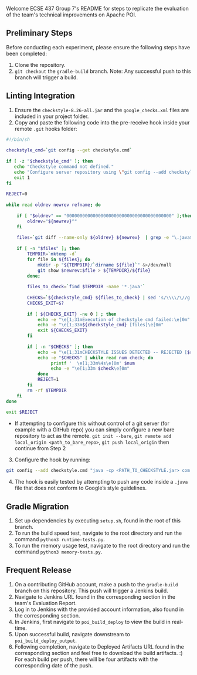 Welcome ECSE 437 Group 7's README for steps to replicate the evaluation of the team's technical improvements on Apache POI.

## Preliminary Steps
Before conducting each experiment, please ensure the following steps have been completed:
1. Clone the repository.
2. `git checkout` the `gradle-build` branch.
Note: Any successful push to this branch will trigger a build.

## Linting Integration
1. Ensure the `checkstyle-8.26-all.jar` and the `google_checks.xml` files are included in your project folder.
2. Copy and paste the following code into the pre-receive hook inside your remote `.git` hooks folder:

```bash
#!/bin/sh
 
checkstyle_cmd=`git config --get checkstyle.cmd`
 
if [ -z "$checkstyle_cmd" ]; then
   echo "Checkstyle command not defined."
   echo "Configure server repository using \"git config --add checkstyle.cmd java -cp ... com.puppycrawl.tools.checkstyle.Main -c ../checkstyle.xml\""
   exit 1
fi
 
REJECT=0
 
while read oldrev newrev refname; do
 
    if [ "$oldrev" == "0000000000000000000000000000000000000000" ];then
        oldrev="${newrev}^"
    fi
    
    files=`git diff --name-only ${oldrev} ${newrev}  | grep -e "\.java$"`
    
    if [ -n "$files" ]; then
        TEMPDIR=`mktemp -d`
        for file in ${files}; do
            mkdir -p "${TEMPDIR}/`dirname ${file}`" &>/dev/null
            git show $newrev:$file > ${TEMPDIR}/${file} 
        done;
    
        files_to_check=`find $TEMPDIR -name '*.java'`
                        
        CHECKS=`${checkstyle_cmd} ${files_to_check} | sed 's/\\\\/\//g' | sed '1d;$d' | sed -e "s#${TEMPDIR}/##g" | sed 's/\(:[0-9]\+\)\+:\?.*//' | sort | uniq -c;exit ${PIPESTATUS[0]}`
        CHECKS_EXIT=$?
        
        if [ ${CHECKS_EXIT} -ne 0 ] ; then
            echo -e "\e[1;31mExecution of checkstyle cmd failed:\e[0m"
            echo -e "\e[1;33m${checkstyle_cmd} [files]\e[0m"
            exit ${CHECKS_EXIT}
        fi
                
        if [ -n "$CHECKS" ]; then 
            echo -e "\e[1;31mCHECKSTYLE ISSUES DETECTED -- REJECTED [$refname]\e[0m"
            echo -e "$CHECKS" | while read num check; do
                 printf '  \e[1;33m%4s\e[0m' $num
                 echo -e "\e[1;33m $check\e[0m"
            done
            REJECT=1
        fi
        rm -rf $TEMPDIR
    fi    
done
 
exit $REJECT
```
   - If attempting to configure this without control of a git server (for example with a GitHub repo) you can simply configure a new bare repository to act as the remote. `git init --bare`, `git remote add local_origin <path_to_bare_repo>`, `git push local_origin` then continue from Step 2
3. Configure the hook by running:
```bash
git config --add checkstyle.cmd "java -cp <PATH_TO_CHECKSTYLE.jar> com.puppycrawl.tools.checkstyle.Main -c <PATH_TO_GOOGLE_CHECKS.xml>”
```
4. The hook is easily tested by attempting to push any code inside a `.java` file that does not conform to Google’s style guidelines. 

## Gradle Migration
1. Set up dependencies by executing `setup.sh`, found in the root of this branch.
2. To run the build speed test, navigate to the root directory and run the command `python3 runtime-tests.py`. 
3. To run the memory usage test, navigate to the root directory and run the command `python3 memory-tests.py`. 

## Frequent Release
1. On a contributing GitHub account, make a push to the `gradle-build` branch on this repository. This push will trigger a Jenkins build.
2. Navigate to Jenkins URL found in the corresponding section in the team's Evaluation Report.
3. Log in to Jenkins with the provided account information, also found in the corresponding section.
4. In Jenkins, first navigate to `poi_build_deploy` to view the build in real-time.
5. Upon successful build, navigate downstream to `poi_build_deploy_output`.
6. Following completion, navigate to Deployed Artifacts URL found in the corresponding section and feel free to download the build artifacts. :) For each build per push, there will be four artifacts with the corresponding date of the push. 
